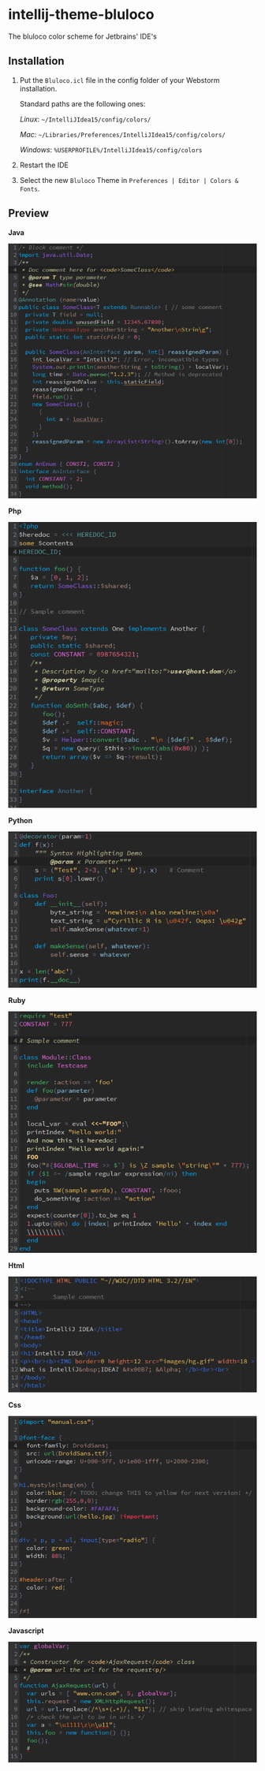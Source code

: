 intellij-theme-bluloco
=======================

The bluloco color scheme for Jetbrains' IDE's 

## Installation

1.  Put the `Bluloco.icl` file in the config folder of your Webstorm installation.

    Standard paths are the following ones:

    _Linux_:  `~/IntelliJIdea15/config/colors/`

    _Mac_:    `~/Libraries/Preferences/IntelliJIdea15/config/colors/`

    _Windows_: `%USERPROFILE%/IntelliJIdea15/config/colors`

2. Restart the IDE
3. Select the new `Bluloco` Theme in `Preferences | Editor | Colors & Fonts`.

## Preview


**Java**

![Java](https://github.com/uloco/intellij-colors-bluloco/blob/master/img/java.png)

**Php**

![Php](https://github.com/uloco/intellij-colors-bluloco/blob/master/img/php.png)

**Python**

![Python](https://github.com/uloco/intellij-colors-bluloco/blob/master/img/python.png)

**Ruby**

![Ruby](https://github.com/uloco/intellij-colors-bluloco/blob/master/img/ruby.png)

**Html**

![Html](https://github.com/uloco/intellij-colors-bluloco/blob/master/img/html.png)

**Css**

![Css](https://github.com/uloco/intellij-colors-bluloco/blob/master/img/css.png)

**Javascript**

![Javascript](https://github.com/uloco/intellij-colors-bluloco/blob/master/img/js.png)

